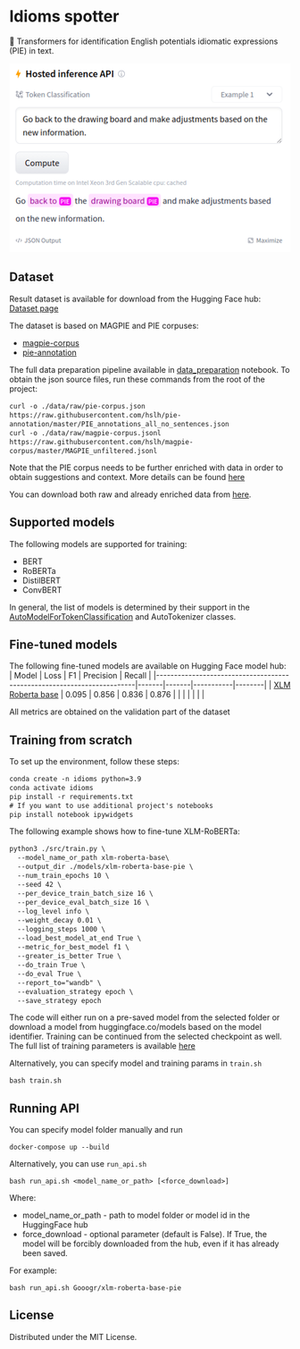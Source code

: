 # Idioms spotter
🤗 Transformers for identification English potentials idiomatic expressions (PIE) in text.

![Alt text](/references/api_example.png?raw=true)

## Dataset
Result dataset is available for download from the Hugging Face hub: <br>
[Dataset page](https://huggingface.co/datasets/Gooogr/pie_idioms)

The dataset is based on MAGPIE and PIE corpuses:
* [magpie-corpus](https://github.com/hslh/magpie-corpus) 
* [pie-annotation](https://github.com/hslh/pie-annotation) 

The full data preparation pipeline available in [data_preparation](https://github.com/Gooogr/Idioms_spotter/blob/main/notebooks/data_preparation.ipynb) notebook. To obtain the json source files, run these commands from the root of the project:
```
curl -o ./data/raw/pie-corpus.json https://raw.githubusercontent.com/hslh/pie-annotation/master/PIE_annotations_all_no_sentences.json
curl -o ./data/raw/magpie-corpus.jsonl https://raw.githubusercontent.com/hslh/magpie-corpus/master/MAGPIE_unfiltered.jsonl
```
Note that the PIE corpus needs to be further enriched with data in order to obtain suggestions and context. More details can be found [here](https://github.com/hslh/pie-annotation#contents--usage)

You can download both raw and already enriched data from [here](https://drive.google.com/file/d/1Hvlqp3VU9DeiZeocJNzG4GaxGduOyFAG/view?usp=sharing).

## Supported models
The following models are supported for training: <br>
* BERT
* RoBERTa
* DistilBERT
* ConvBERT

In general, the list of models is determined by their support in the [AutoModelForTokenClassification](https://huggingface.co/docs/transformers/model_doc/auto#transformers.AutoModelForTokenClassification) and AutoTokenizer classes.

## Fine-tuned models
The following fine-tuned models are available on Hugging Face model hub:
| Model                                                                  | Loss  | F1    | Precision | Recall |
|------------------------------------------------------------------------|-------|-------|-----------|--------|
| [XLM Roberta base](https://huggingface.co/Gooogr/xlm-roberta-base-pie) | 0.095 | 0.856 | 0.836     | 0.876  |
|                                                                        |       |       |           |        |

All metrics are obtained on the validation part of the dataset

## Training from scratch

To set up the environment, follow these steps:
```
conda create -n idioms python=3.9
conda activate idioms
pip install -r requirements.txt
# If you want to use additional project's notebooks
pip install notebook ipywidgets
```

The following example shows how to fine-tune XLM-RoBERTa:
```
python3 ./src/train.py \
  --model_name_or_path xlm-roberta-base\
  --output_dir ./models/xlm-roberta-base-pie \
  --num_train_epochs 10 \
  --seed 42 \
  --per_device_train_batch_size 16 \
  --per_device_eval_batch_size 16 \
  --log_level info \
  --weight_decay 0.01 \
  --logging_steps 1000 \
  --load_best_model_at_end True \
  --metric_for_best_model f1 \
  --greater_is_better True \
  --do_train True \
  --do_eval True \
  --report_to="wandb" \
  --evaluation_strategy epoch \
  --save_strategy epoch 
```
The code will either run on a pre-saved model from the selected folder or download a model from huggingface.co/models based on the model identifier. Training can be continued from the selected checkpoint as well. The full list of training parameters is available [here](https://github.com/huggingface/transformers/blob/main/src/transformers/training_args.py#L135)

Alternatively, you can specify model and training params in `train.sh`
```
bash train.sh
```

## Running API
You can specify model folder manually and run
```
docker-compose up --build
```

Alternatively, you can use `run_api.sh` <br>
```
bash run_api.sh <model_name_or_path> [<force_download>]
```
Where:
* model_name_or_path - path to model folder or model id in the HuggingFace hub
* force_download - optional parameter (default is False). If True, the model will be forcibly downloaded from the hub, even if it has already been saved.

For example:
```
bash run_api.sh Gooogr/xlm-roberta-base-pie 
```

## License
Distributed under the MIT License.
